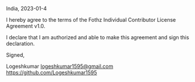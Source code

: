 India, 2023-01-4

I hereby agree to the terms of the Fothz Individual Contributor License
Agreement v1.0.

I declare that I am authorized and able to make this agreement and sign this
declaration.

Signed,

Logeshkumar logeshkumar1595@gmail.com https://github.com/Logeshkumar1595